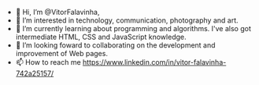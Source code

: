 - 👋 Hi, I’m @VitorFalavinha,
- 👀 I’m interested in technology, communication, photography and art.
- 🌱 I’m currently learning about programming and algorithms. I've also got intermediate HTML, CSS and JavaScript knowledge. 
- 💞️ I’m looking foward to collaborating on the development and improvement of Web pages. 
- 📫 How to reach me https://www.linkedin.com/in/vitor-falavinha-742a25157/

<!---
VitorFalavinha/VitorFalavinha is a ✨ special ✨ repository because its `README.md` (this file) appears on your GitHub profile.
You can click the Preview link to take a look at your changes.
--->
